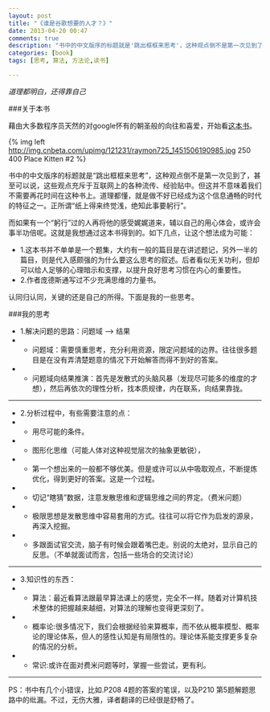 ```yaml
---
layout: post
title: "《谁是谷歌想要的人才？》"
date: 2013-04-20 00:47
comments: true
description: "书中的中文版序的标题就是'跳出框框来思考'，这种观点倒不是第一次见到了，甚至可以说，这些观点充斥于互联网上的各种流传、经验贴中。但这并不意味着我们不需要再花时间在这种书上。道理都懂，就是做不好已经成为这个信息通畅的时代的特征之一。正所谓纸上得来终觉浅，绝知此事要躬行。"
categories: [book]
tags: [思考, 算法, 方法论,读书]

---
```


*道理都明白，还得靠自己*

###关于本书

藉由大多数程序员天然的对google怀有的朝圣般的向往和喜爱，开始看[这本书](http://book.douban.com/subject/21329264/)。

{% img left http://img.cnbeta.com/upimg/121231/raymon725_1451506190985.jpg 250 400 Place Kitten #2 %}

书中的中文版序的标题就是“跳出框框来思考”，这种观点倒不是第一次见到了，甚至可以说，这些观点充斥于互联网上的各种流传、经验贴中。但这并不意味着我们不需要再花时间在这种书上。道理都懂，就是做不好已经成为这个信息通畅的时代的特征之一。正所谓“纸上得来终觉浅，绝知此事要躬行”。

<!--more-->

而如果有一个“躬行”过的人再将他的感受娓娓道来，辅以自己的用心体会，或许会事半功倍呢。这就是我想通过这本书得到的。如下几点，让这个想法成为可能：

* 1.这本书并不单单是一个题集，大约有一般的篇目是在讲述题记，另外一半的篇目，则是代入感颇强的为什么要这么思考的叙述。后者看似无关功利，但却可以给人足够的心理暗示和支撑，以提升良好思考习惯在内心的重要性。
* 2.作者庞德斯通写过不少充满思维的力量书。


认同归认同，关键的还是自己的所得。下面是我的一些思考。

###我的思考

* 1.解决问题的思路：问题域 --> 结果
* * 问题域：需要慎重思考，充分利用资源，限定问题域的边界。往往很多题目是在没有弄清楚题意的情况下开始解答而得不到好的答案。
* * 问题域向结果推演：首先是发散式的头脑风暴（发现尽可能多的维度的才想），然后再依次的理性分析，找本质规律，内在联系，向结果靠拢。

---


* 2.分析过程中，有些需要注意的点：
* * 用尽可能的条件。
* * 图形化思维（可能人体对这种视觉层次的抽象更敏锐），
* * 第一个想出来的一般都不够优美。但是或许可以从中吸取观点，不断提炼优化，得到更好的答案。这是一个过程。
* * 切记“瞎猜”数据，注意发散思维和逻辑思维之间的界定。（费米问题）
* * 极限思想是发散思维中容易套用的方式。往往可以将它作为启发的源泉，再深入挖掘。
* * 多跟面试官交流，脑子有时候会跟着嘴巴走。别说的太绝对，显示自己的反思。（不单就面试而言，包括一些场合的交流讨论）


---


* 3.知识性的东西：
* * 算法：最近看算法跟最早算法课上的感觉，完全不一样。随着对计算机技术整体的把握越来越细，对算法的理解也变得更深刻了。
* * 概率论:很多情况下，我们会根据经验来算概率，而不依从概率模型、概率论的理论体系，但人的感性认知是有局限性的。理论体系能支撑更多复杂的情况的分析。
* * 常识:或许在面对费米问题等时，掌握一些尝试，更有利。

---

PS：书中有几个小错误，比如.P208 4题的答案的笔误，以及P210 第5题解题思路中的纰漏。不过，无伤大雅，译者翻译的已经很是舒畅了。
